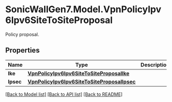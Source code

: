 # SonicWallGen7.Model.VpnPolicyIpv6Ipv6SiteToSiteProposal
Policy proposal.

## Properties

Name | Type | Description | Notes
------------ | ------------- | ------------- | -------------
**Ike** | [**VpnPolicyIpv6Ipv6SiteToSiteProposalIke**](VpnPolicyIpv6Ipv6SiteToSiteProposalIke.md) |  | [optional] 
**Ipsec** | [**VpnPolicyIpv6Ipv6SiteToSiteProposalIpsec**](VpnPolicyIpv6Ipv6SiteToSiteProposalIpsec.md) |  | [optional] 

[[Back to Model list]](../README.md#documentation-for-models) [[Back to API list]](../README.md#documentation-for-api-endpoints) [[Back to README]](../README.md)

